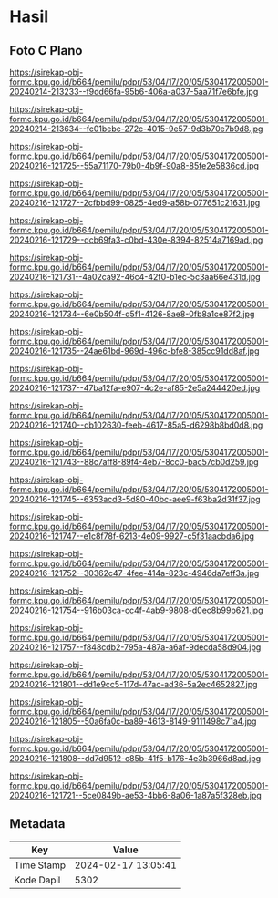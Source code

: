 # Hasil

## Foto C Plano

https://sirekap-obj-formc.kpu.go.id/b664/pemilu/pdpr/53/04/17/20/05/5304172005001-20240214-213233--f9dd66fa-95b6-406a-a037-5aa71f7e6bfe.jpg

https://sirekap-obj-formc.kpu.go.id/b664/pemilu/pdpr/53/04/17/20/05/5304172005001-20240214-213634--fc01bebc-272c-4015-9e57-9d3b70e7b9d8.jpg

https://sirekap-obj-formc.kpu.go.id/b664/pemilu/pdpr/53/04/17/20/05/5304172005001-20240216-121725--55a71170-79b0-4b9f-90a8-85fe2e5836cd.jpg

https://sirekap-obj-formc.kpu.go.id/b664/pemilu/pdpr/53/04/17/20/05/5304172005001-20240216-121727--2cfbbd99-0825-4ed9-a58b-077651c21631.jpg

https://sirekap-obj-formc.kpu.go.id/b664/pemilu/pdpr/53/04/17/20/05/5304172005001-20240216-121729--dcb69fa3-c0bd-430e-8394-82514a7169ad.jpg

https://sirekap-obj-formc.kpu.go.id/b664/pemilu/pdpr/53/04/17/20/05/5304172005001-20240216-121731--4a02ca92-46c4-42f0-b1ec-5c3aa66e431d.jpg

https://sirekap-obj-formc.kpu.go.id/b664/pemilu/pdpr/53/04/17/20/05/5304172005001-20240216-121734--6e0b504f-d5f1-4126-8ae8-0fb8a1ce87f2.jpg

https://sirekap-obj-formc.kpu.go.id/b664/pemilu/pdpr/53/04/17/20/05/5304172005001-20240216-121735--24ae61bd-969d-496c-bfe8-385cc91dd8af.jpg

https://sirekap-obj-formc.kpu.go.id/b664/pemilu/pdpr/53/04/17/20/05/5304172005001-20240216-121737--47ba12fa-e907-4c2e-af85-2e5a244420ed.jpg

https://sirekap-obj-formc.kpu.go.id/b664/pemilu/pdpr/53/04/17/20/05/5304172005001-20240216-121740--db102630-feeb-4617-85a5-d6298b8bd0d8.jpg

https://sirekap-obj-formc.kpu.go.id/b664/pemilu/pdpr/53/04/17/20/05/5304172005001-20240216-121743--88c7aff8-89f4-4eb7-8cc0-bac57cb0d259.jpg

https://sirekap-obj-formc.kpu.go.id/b664/pemilu/pdpr/53/04/17/20/05/5304172005001-20240216-121745--6353acd3-5d80-40bc-aee9-f63ba2d31f37.jpg

https://sirekap-obj-formc.kpu.go.id/b664/pemilu/pdpr/53/04/17/20/05/5304172005001-20240216-121747--e1c8f78f-6213-4e09-9927-c5f31aacbda6.jpg

https://sirekap-obj-formc.kpu.go.id/b664/pemilu/pdpr/53/04/17/20/05/5304172005001-20240216-121752--30362c47-4fee-414a-823c-4946da7eff3a.jpg

https://sirekap-obj-formc.kpu.go.id/b664/pemilu/pdpr/53/04/17/20/05/5304172005001-20240216-121754--916b03ca-cc4f-4ab9-9808-d0ec8b99b621.jpg

https://sirekap-obj-formc.kpu.go.id/b664/pemilu/pdpr/53/04/17/20/05/5304172005001-20240216-121757--f848cdb2-795a-487a-a6af-9decda58d904.jpg

https://sirekap-obj-formc.kpu.go.id/b664/pemilu/pdpr/53/04/17/20/05/5304172005001-20240216-121801--dd1e9cc5-117d-47ac-ad36-5a2ec4652827.jpg

https://sirekap-obj-formc.kpu.go.id/b664/pemilu/pdpr/53/04/17/20/05/5304172005001-20240216-121805--50a6fa0c-ba89-4613-8149-9111498c71a4.jpg

https://sirekap-obj-formc.kpu.go.id/b664/pemilu/pdpr/53/04/17/20/05/5304172005001-20240216-121808--dd7d9512-c85b-41f5-b176-4e3b3966d8ad.jpg

https://sirekap-obj-formc.kpu.go.id/b664/pemilu/pdpr/53/04/17/20/05/5304172005001-20240216-121721--5ce0849b-ae53-4bb6-8a06-1a87a5f328eb.jpg


## Metadata

| Key        | Value               |
| ---------- | ------------------- |
| Time Stamp | 2024-02-17 13:05:41 |
| Kode Dapil | 5302                |



